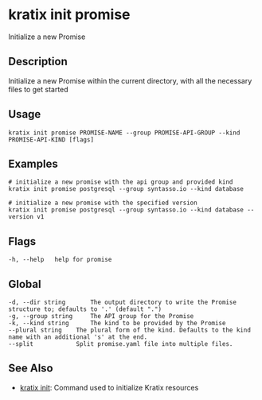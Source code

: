 # kratix init promise
Initialize a new Promise

## Description
Initialize a new Promise within the current directory, with all the necessary files to get started

## Usage
```
kratix init promise PROMISE-NAME --group PROMISE-API-GROUP --kind PROMISE-API-KIND [flags]
```

## Examples
```
# initialize a new promise with the api group and provided kind
kratix init promise postgresql --group syntasso.io --kind database

# initialize a new promise with the specified version
kratix init promise postgresql --group syntasso.io --kind database --version v1
```

## Flags
```
-h, --help   help for promise
```

## Global
```
-d, --dir string       The output directory to write the Promise structure to; defaults to '.' (default ".")
-g, --group string     The API group for the Promise
-k, --kind string      The kind to be provided by the Promise
--plural string    The plural form of the kind. Defaults to the kind name with an additional 's' at the end.
--split            Split promise.yaml file into multiple files.
```

## See Also

* [kratix init](/main/kratix-cli/reference/kratix-init): Command used to initialize Kratix resources

